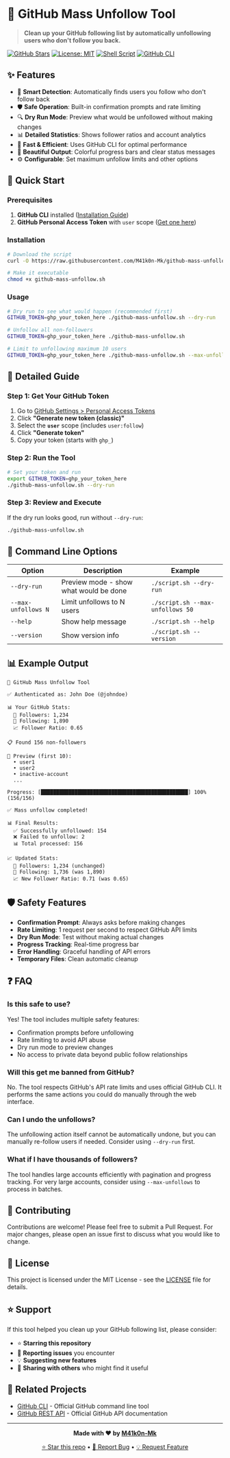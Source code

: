 # 🚀 GitHub Mass Unfollow Tool

> **Clean up your GitHub following list by automatically unfollowing users who don't follow you back.**

[![GitHub Stars](https://img.shields.io/github/stars/M41k0n-Mk/github-mass-unfollow?style=social)](https://github.com/M41k0n-Mk/github-mass-unfollow/stargazers)
[![License: MIT](https://img.shields.io/badge/License-MIT-yellow.svg)](https://opensource.org/licenses/MIT)
[![Shell Script](https://img.shields.io/badge/Shell-Bash-green.svg)](https://www.gnu.org/software/bash/)
[![GitHub CLI](https://img.shields.io/badge/Uses-GitHub_CLI-blue.svg)](https://cli.github.com/)

## ✨ Features

- 🎯 **Smart Detection**: Automatically finds users you follow who don't follow back
- 🛡️ **Safe Operation**: Built-in confirmation prompts and rate limiting
- 🔍 **Dry Run Mode**: Preview what would be unfollowed without making changes
- 📊 **Detailed Statistics**: Shows follower ratios and account analytics  
- 🚀 **Fast & Efficient**: Uses GitHub CLI for optimal performance
- 🎨 **Beautiful Output**: Colorful progress bars and clear status messages
- ⚙️ **Configurable**: Set maximum unfollow limits and other options

## 🚀 Quick Start

### Prerequisites

1. **GitHub CLI** installed ([Installation Guide](https://cli.github.com/))
2. **GitHub Personal Access Token** with `user` scope ([Get one here](https://github.com/settings/tokens))

### Installation

```bash
# Download the script
curl -O https://raw.githubusercontent.com/M41k0n-Mk/github-mass-unfollow/main/github-mass-unfollow.sh

# Make it executable
chmod +x github-mass-unfollow.sh
```

### Usage

```bash
# Dry run to see what would happen (recommended first)
GITHUB_TOKEN=ghp_your_token_here ./github-mass-unfollow.sh --dry-run

# Unfollow all non-followers
GITHUB_TOKEN=ghp_your_token_here ./github-mass-unfollow.sh

# Limit to unfollowing maximum 10 users
GITHUB_TOKEN=ghp_your_token_here ./github-mass-unfollow.sh --max-unfollows 10
```

## 📖 Detailed Guide

### Step 1: Get Your GitHub Token

1. Go to [GitHub Settings > Personal Access Tokens](https://github.com/settings/tokens)
2. Click **"Generate new token (classic)"**
3. Select the **`user`** scope (includes `user:follow`)
4. Click **"Generate token"**
5. Copy your token (starts with `ghp_`)

### Step 2: Run the Tool

```bash
# Set your token and run
export GITHUB_TOKEN=ghp_your_token_here
./github-mass-unfollow.sh --dry-run
```

### Step 3: Review and Execute

If the dry run looks good, run without `--dry-run`:

```bash
./github-mass-unfollow.sh
```

## 🎯 Command Line Options

| Option | Description | Example |
|--------|-------------|---------|
| `--dry-run` | Preview mode - show what would be done | `./script.sh --dry-run` |
| `--max-unfollows N` | Limit unfollows to N users | `./script.sh --max-unfollows 50` |
| `--help` | Show help message | `./script.sh --help` |
| `--version` | Show version info | `./script.sh --version` |

## 📊 Example Output

```
🚀 GitHub Mass Unfollow Tool

✅ Authenticated as: John Doe (@johndoe)

📊 Your GitHub Stats:
  👥 Followers: 1,234
  👤 Following: 1,890
  📈 Follower Ratio: 0.65

📋 Found 156 non-followers

👀 Preview (first 10):
  • user1
  • user2
  • inactive-account
  ...

Progress: [████████████████████████████████████████████████] 100% (156/156)

✅ Mass unfollow completed!

📊 Final Results:
  ✅ Successfully unfollowed: 154
  ❌ Failed to unfollow: 2
  📊 Total processed: 156

📈 Updated Stats:
  👥 Followers: 1,234 (unchanged)
  👤 Following: 1,736 (was 1,890)
  📈 New Follower Ratio: 0.71 (was 0.65)
```

## 🛡️ Safety Features

- **Confirmation Prompt**: Always asks before making changes
- **Rate Limiting**: 1 request per second to respect GitHub API limits
- **Dry Run Mode**: Test without making actual changes
- **Progress Tracking**: Real-time progress bar
- **Error Handling**: Graceful handling of API errors
- **Temporary Files**: Clean automatic cleanup

## ❓ FAQ

### Is this safe to use?
Yes! The tool includes multiple safety features:
- Confirmation prompts before unfollowing
- Rate limiting to avoid API abuse
- Dry run mode to preview changes
- No access to private data beyond public follow relationships

### Will this get me banned from GitHub?
No. The tool respects GitHub's API rate limits and uses official GitHub CLI. It performs the same actions you could do manually through the web interface.

### Can I undo the unfollows?
The unfollowing action itself cannot be automatically undone, but you can manually re-follow users if needed. Consider using `--dry-run` first.

### What if I have thousands of followers?
The tool handles large accounts efficiently with pagination and progress tracking. For very large accounts, consider using `--max-unfollows` to process in batches.

## 🤝 Contributing

Contributions are welcome! Please feel free to submit a Pull Request. For major changes, please open an issue first to discuss what you would like to change.

## 📝 License

This project is licensed under the MIT License - see the [LICENSE](LICENSE) file for details.

## ⭐ Support

If this tool helped you clean up your GitHub following list, please consider:

- ⭐ **Starring this repository**
- 🐛 **Reporting issues** you encounter
- 💡 **Suggesting new features**
- 🔄 **Sharing with others** who might find it useful

## 🔗 Related Projects

- [GitHub CLI](https://cli.github.com/) - Official GitHub command line tool
- [GitHub REST API](https://docs.github.com/en/rest) - Official GitHub API documentation

---

<div align="center">

**Made with ❤️ by [M41k0n-Mk](https://github.com/M41k0n-Mk)**

[⭐ Star this repo](https://github.com/M41k0n-Mk/github-mass-unfollow/stargazers) • [🐛 Report Bug](https://github.com/M41k0n-Mk/github-mass-unfollow/issues) • [💡 Request Feature](https://github.com/M41k0n-Mk/github-mass-unfollow/issues)

</div>